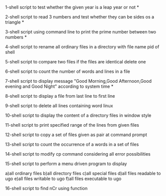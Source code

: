 
1-shell script to test whether the given year is a leap year or not * 

2-shell script to read 3 numbers and test whether they can be sides os a triangle *

3-shell script using command line to print the prime number between two numbers *

4-shell script to rename all ordinary files in a directory with file name pid of shell

5-shell script to compare two files if the files are identical delete one

6-shell script to count the number of words and lines in a file

7-shell script to display message "Good Morning,Good Afternoon,Good evening and Good Night" according to system time *

8-shell script to display a file from last line to first line

9-shell script to delete all lines containing word linux

10-shell script to display the content of a directory files in window style

11-shell script to print specified range of the lines from given files

12-shell script to copy a set of files given as pair at command prompt

13-shell script to count the occurrence of a words in a set of files

14-shell script to modify cp command considering all error possibilities

15-shell script to perform a menu driven program to display

a)all ordinary files
b)all directory files 
c)all special files 
d)all files readable to ugo 
e)all files writable to ugo 
f)all files executable to ugo

16-shell script to find nCr using function

